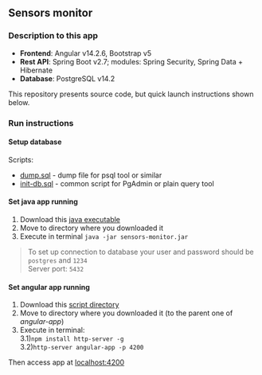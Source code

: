 ## Sensors monitor  
### Description to this app  

- **Frontend**: Angular v14.2.6, Bootstrap v5  
- **Rest API**: Spring Boot v2.7; modules: Spring Security, Spring Data + Hibernate  
- **Database**: PostgreSQL v14.2  

This repository presents source code, but quick launch instructions shown below.

### Run instructions  

#### Setup database  

Scripts:  

- [dump.sql](docs/files/dump.sql) - dump file for psql tool or similar
- [init-db.sql](docs/files/init-db.sql) - common script for PgAdmin or plain query tool

#### Set java app running  

1) Download this [java executable](docs/files/sensors-monitor.jar)  
2) Move to directory where you downloaded it
3) Execute in terminal `java -jar sensors-monitor.jar`

> To set up connection to database your user and password should be `postgres` and `1234`  
> Server port: `5432`

#### Set angular app running  

1) Download this [script directory](docs/files/angular-app)
2) Move to directory where you downloaded it (to the parent one of _angular-app_)
3) Execute in terminal:  
3.1)`npm install http-server -g`  
3.2)`http-server angular-app -p 4200`  

Then access app at [localhost:4200](http://localhost:4200)





